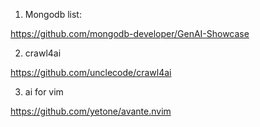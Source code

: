 1. Mongodb list: 

https://github.com/mongodb-developer/GenAI-Showcase


2. crawl4ai

https://github.com/unclecode/crawl4ai

3. ai for vim

https://github.com/yetone/avante.nvim
